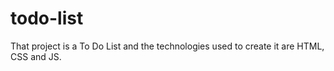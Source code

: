 # todo-list
That project is a To Do List and the technologies used to create it are HTML, CSS and JS.
